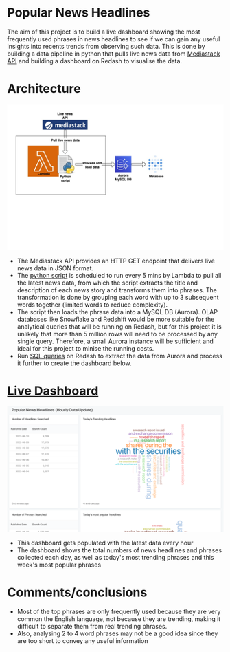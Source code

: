 # Popular News Headlines

The aim of this project is to build a live dashboard showing the most frequently used phrases in news headlines to see if we can gain any useful insights into recents trends from observing such data. This is done by building a data pipeline in python that pulls live news data from [Mediastack API](https://mediastack.com) and building a dashboard on Redash to visualise the data.

# Architecture
![Arch](architecture.jpg)
 
- The Mediastack API provides an HTTP GET endpoint that delivers live news data in JSON format.
- The [python script](lambda_function.py) is scheduled to run every 5 mins by Lambda to pull all the latest news data, from which the script extracts the title and description of each news story and transforms them into phrases. The transformation is done by grouping each word with up to 3 subsequent words together (limited words to reduce complexity).
- The script then loads the phrase data into a MySQL DB (Aurora). OLAP databases like Snowflake and Redshift would be more suitable for the analytical queries that will be running on Redash, but for this project it is unlikely that more than 5 million rows will need to be processed by any single query. Therefore, a small Aurora instance will be sufficient and ideal for this project to minise the running costs. 
- Run [SQL queries](/sql) on Redash to extract the data from Aurora and process it further to create the dashboard below.


# [Live Dashboard](http://ec2-18-183-79-50.ap-northeast-1.compute.amazonaws.com/public/dashboards/iDdhUeO0K6MzT2izcGGaFqDlPOnl6gR3mIYSajl9?org_slug=default&p_w3_Search%20this%20phrase=stock%20market)
![Arch](/assets/dashboard_screenshot.png)
- This dashboard gets populated with the latest data every hour
- The dashboard shows the total numbers of news headlines and phrases collected each day, as well as today's most trending phrases and this week's most popular phrases

# Comments/conclusions
- Most of the top phrases are only frequently used because they are very common the English language, not because they are trending, making it difficult to separate them from real trending phrases.
- Also, analysing 2 to 4 word phrases may not be a good idea since they are too short to convey any useful information
